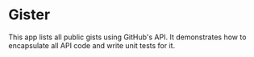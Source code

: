 # Gister
This app lists all public gists using GitHub's API. It demonstrates how to encapsulate all API code and write unit tests for it.
